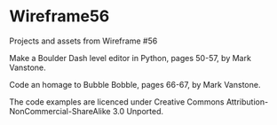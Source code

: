 # Wireframe56

Projects and assets from Wireframe #56

Make a Boulder Dash level editor in Python, pages 50-57, by Mark Vanstone.

Code an homage to Bubble Bobble, pages 66-67, by Mark Vanstone.

The code examples are licenced under Creative Commons Attribution-NonCommercial-ShareAlike 3.0 Unported.
